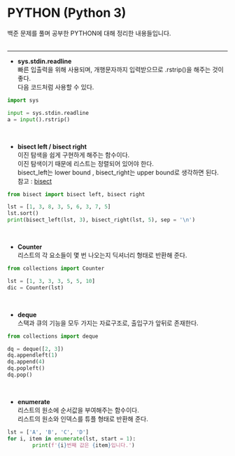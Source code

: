 # PYTHON (Python 3)

백준 문제를 풀며 공부한 PYTHON에 대해 정리한 내용들입니다.
<br><br>

***
* **sys.stdin.readline**  
빠른 입출력을 위해 사용되며, 개행문자까지 입력받으므로 .rstrip()을 해주는 것이 좋다.  
다음 코드처럼 사용할 수 있다.

``` Python
import sys

input = sys.stdin.readline
a = input().rstrip()
```
<br>

* **bisect left / bisect right**  
이진 탐색을 쉽게 구현하게 해주는 함수이다.  
이진 탐색이기 때문에 리스트는 정렬되어 있어야 한다.  
bisect_left는 lower bound , bisect_right는 upper bound로 생각하면 된다.  
참고 : [bisect](https://docs.python.org/ko/3/library/bisect.html)

``` Python
from bisect import bisect left, bisect right

lst = [1, 3, 8, 3, 5, 6, 3, 7, 5]
lst.sort()
print(bisect_left(lst, 3), bisect_right(lst, 5), sep = '\n')
```
<br>

* **Counter**  
리스트의 각 요소들이 몇 번 나오는지 딕셔너리 형태로 반환해 준다.

``` Python
from collections import Counter

lst = [1, 3, 3, 3, 5, 5, 10]
dic = Counter(lst)
```
<br>

* **deque**  
스택과 큐의 기능을 모두 가지는 자료구조로, 출입구가 앞뒤로 존재한다.

``` Python
from collections import deque

dq = deque([2, 3])
dq.appendleft(1)
dq.append(4)
dq.popleft()
dq.pop()
```
<br>

* **enumerate**  
리스트의 원소에 순서값을 부여해주는 함수이다.  
리스트의 원소와 인덱스를 튜플 형태로 반환해 준다.

``` Python
lst = ['A', 'B', 'C', 'D']
for i, item in enumerate(lst, start = 1):
        print(f'{i}번째 값은 {item}입니다.')
```
<br>
